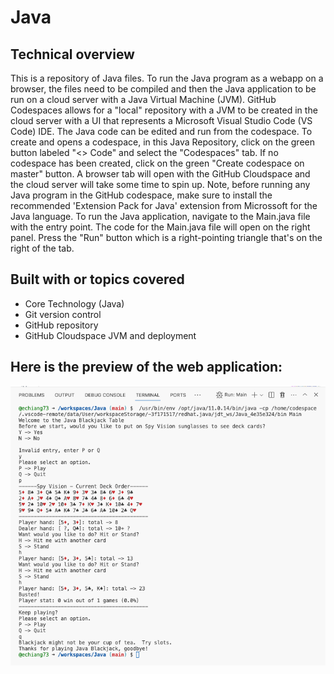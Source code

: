 # Java

## Technical overview
This is a repository of Java files. To run the Java program as a webapp on a browser, the files need to be compiled and then the Java application to be run on a cloud server with a Java Virtual Machine (JVM).  GitHub Codespaces allows for a "local" repository with a JVM to be created in the cloud server with a UI that represents a Microsoft Visual Studio Code (VS Code) IDE.  The Java code can be edited and run from the codespace. To create and opens a codespace, in this Java Repository, click on the green button labeled "<> Code" and select the "Codespaces" tab.  If no codespace has been created, click on the green "Create codespace on master" button. A browser tab will open with the GitHub Cloudspace and the cloud server will take some time to spin up. Note, before running any Java program in the GitHub codespace, make sure to install the recommended 'Extension Pack for Java' extension from Microssoft for the Java language. To run the Java application, navigate to the Main.java file with the entry point.  The code for the Main.java file will open on the right panel. Press the "Run" button which is a right-pointing triangle that's on the right of the tab.

## Built with or topics covered
* Core Technology (Java)
* Git version control
* GitHub repository
* GitHub Cloudspace JVM and deployment

## Here is the preview of the web application:

![](blackjackGame.png "png")